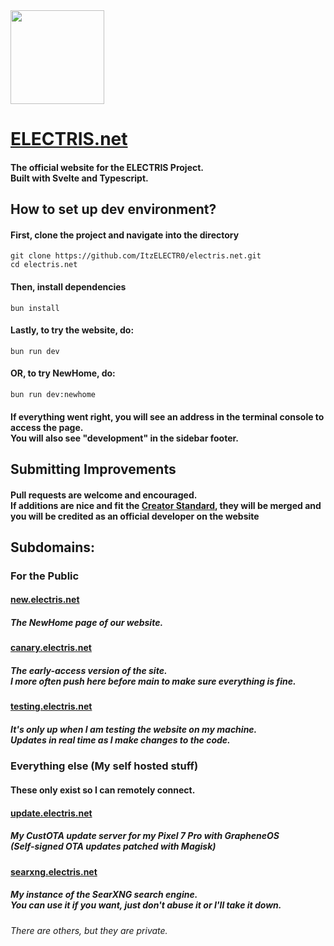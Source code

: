<img src=".github/Assets/ELECTRIS.png" width=150>

# [ELECTRIS.net](https://electris.net)
#### The official website for the ELECTRIS Project.<br>Built with Svelte and Typescript.

## How to set up dev environment?

#### First, clone the project and navigate into the directory
    git clone https://github.com/ItzELECTR0/electris.net.git
    cd electris.net
#### Then, install dependencies
    bun install
#### Lastly, to try the website, do:
    bun run dev
#### OR, to try NewHome, do:
    bun run dev:newhome
#### If everything went right, you will see an address in the terminal console to access the page.<br>You will also see "development" in the sidebar footer.

## Submitting Improvements

#### Pull requests are welcome and encouraged.<br> If additions are nice and fit the [Creator Standard](https://electris.net/about/creator-standard), they will be merged and you will be credited as an official developer on the website

## Subdomains:
### For the Public

#### [new.electris.net](https://new.electris.net)
##### The NewHome page of our website.

#### [canary.electris.net](https://canary.electris.net)
##### The early-access version of the site.<br>I more often push here before main to make sure everything is fine.

#### [testing.electris.net](https://testing.electris.net)
##### It's only up when I am testing the website on my machine.<br>Updates in real time as I make changes to the code.

### Everything else (My self hosted stuff)
#### These only exist so I can remotely connect.

#### [update.electris.net](https://update.electris.net)
##### My CustOTA update server for my Pixel 7 Pro with GrapheneOS<br>(Self-signed OTA updates patched with Magisk)

#### [searxng.electris.net](https://searxng.electris.net)
##### My instance of the SearXNG search engine.<br>You can use it if you want, just don't abuse it or I'll take it down.

###### There are others, but they are private.
